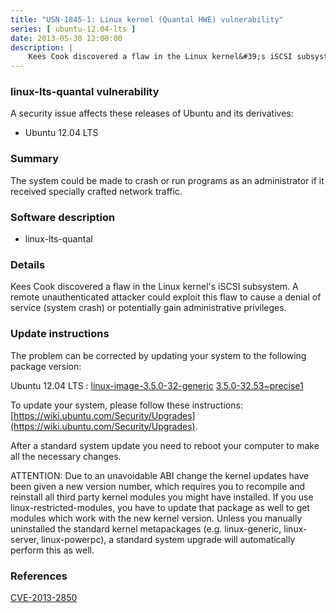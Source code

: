 ```yaml
---
title: "USN-1845-1: Linux kernel (Quantal HWE) vulnerability"
series: [ ubuntu-12.04-lts ]
date: 2013-05-30 12:00:00
description: |
    Kees Cook discovered a flaw in the Linux kernel&#39;s iSCSI subsystem. A remote unauthenticated attacker could exploit this flaw to cause a denial of service (system crash) or potentially gain administrative privileges. 
--- 
```

 
### linux-lts-quantal vulnerability

A security issue affects these releases of Ubuntu and its derivatives:

* Ubuntu 12.04 LTS

### Summary

The system could be made to crash or run programs as an administrator if it received specially crafted network traffic.

### Software description

* linux-lts-quantal 

### Details

Kees Cook discovered a flaw in the Linux kernel&#39;s iSCSI subsystem. A remote unauthenticated attacker could exploit this flaw to cause a denial of service (system crash) or potentially gain administrative privileges. 

### Update instructions

The problem can be corrected by updating your system to the following package version:

Ubuntu 12.04 LTS
 : [linux-image-3.5.0-32-generic](https://launchpad.net/ubuntu/+source/linux-lts-quantal) <span> [3.5.0-32.53~precise1](https://launchpad.net/ubuntu/+source/linux-lts-quantal/3.5.0-32.53~precise1) </span> 

To update your system, please follow these instructions: [https://wiki.ubuntu.com/Security/Upgrades](https://wiki.ubuntu.com/Security/Upgrades).

After a standard system update you need to reboot your computer to make all the necessary changes.

ATTENTION: Due to an unavoidable ABI change the kernel updates have been given a new version number, which requires you to recompile and reinstall all third party kernel modules you might have installed. If you use linux-restricted-modules, you have to update that package as well to get modules which work with the new kernel version. Unless you manually uninstalled the standard kernel metapackages (e.g. linux-generic, linux-server, linux-powerpc), a standard system upgrade will automatically perform this as well. 

### References

 [CVE-2013-2850](http://people.ubuntu.com/~ubuntu-security/cve/CVE-2013-2850)
 
